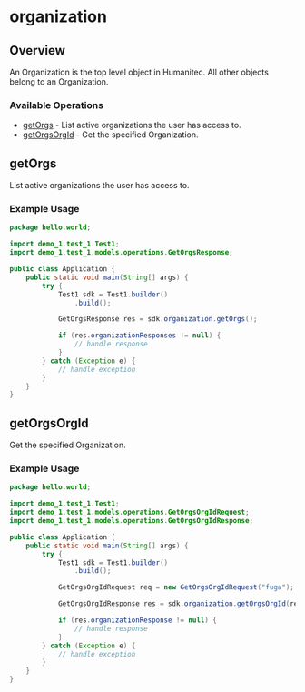 # organization

## Overview

An Organization is the top level object in Humanitec. All other objects belong to an Organization.
<SchemaDefinition schemaRef="#/components/schemas/OrganizationRequest" />


### Available Operations

* [getOrgs](#getorgs) - List active organizations the user has access to.
* [getOrgsOrgId](#getorgsorgid) - Get the specified Organization.

## getOrgs

List active organizations the user has access to.

### Example Usage

```java
package hello.world;

import demo_1.test_1.Test1;
import demo_1.test_1.models.operations.GetOrgsResponse;

public class Application {
    public static void main(String[] args) {
        try {
            Test1 sdk = Test1.builder()
                .build();

            GetOrgsResponse res = sdk.organization.getOrgs();

            if (res.organizationResponses != null) {
                // handle response
            }
        } catch (Exception e) {
            // handle exception
        }
    }
}
```

## getOrgsOrgId

Get the specified Organization.

### Example Usage

```java
package hello.world;

import demo_1.test_1.Test1;
import demo_1.test_1.models.operations.GetOrgsOrgIdRequest;
import demo_1.test_1.models.operations.GetOrgsOrgIdResponse;

public class Application {
    public static void main(String[] args) {
        try {
            Test1 sdk = Test1.builder()
                .build();

            GetOrgsOrgIdRequest req = new GetOrgsOrgIdRequest("fuga");            

            GetOrgsOrgIdResponse res = sdk.organization.getOrgsOrgId(req);

            if (res.organizationResponse != null) {
                // handle response
            }
        } catch (Exception e) {
            // handle exception
        }
    }
}
```
